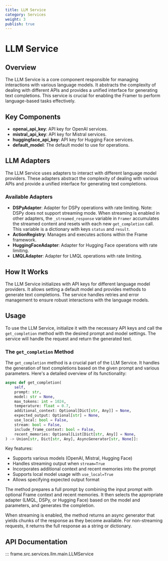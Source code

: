 ```yaml
---
title: LLM Service
category: Services
weight: 3
publish: true
---
```


# LLM Service

## Overview

The LLM Service is a core component responsible for managing interactions with various language models. It abstracts the complexity of dealing with different APIs and provides a unified interface for generating text completions. This service is crucial for enabling the Framer to perform language-based tasks effectively.

## Key Components

- **openai_api_key**: API key for OpenAI services.
- **mistral_api_key**: API key for Mistral services.
- **huggingface_api_key**: API key for Hugging Face services.
- **default_model**: The default model to use for operations.

## LLM Adapters

The LLM Service uses adapters to interact with different language model providers. These adapters abstract the complexity of dealing with various APIs and provide a unified interface for generating text completions.

### Available Adapters

- **DSPyAdapter**: Adapter for DSPy operations with rate limiting. Note: DSPy does not support streaming mode. When streaming is enabled in other adapters, the `_streamed_response` variable in `Framer` accumulates the streamed content and resets with each new `get_completion` call. This variable is a dictionary with keys `status` and `result`.
- **ActionRegistry**: Manages and executes actions within the Frame framework.
- **HuggingFaceAdapter**: Adapter for Hugging Face operations with rate limiting.
- **LMQLAdapter**: Adapter for LMQL operations with rate limiting.

## How It Works

The LLM Service initializes with API keys for different language model providers. It allows setting a default model and provides methods to generate text completions. The service handles retries and error management to ensure robust interactions with the language models.

## Usage

To use the LLM Service, initialize it with the necessary API keys and call the `get_completion` method with the desired prompt and model settings. The service will handle the request and return the generated text.

### The `get_completion` Method

The `get_completion` method is a crucial part of the LLM Service. It handles the generation of text completions based on the given prompt and various parameters. Here's a detailed overview of its functionality:

```python
async def get_completion(
    self,
    prompt: str,
    model: str = None,
    max_tokens: int = 1024,
    temperature: float = 0.7,
    additional_context: Optional[Dict[str, Any]] = None,
    expected_output: Optional[str] = None,
    use_local: bool = False,
    stream: bool = False,
    include_frame_context: bool = False,
    recent_memories: Optional[List[Dict[str, Any]] = None,
) -> Union[str, Dict[str, Any], AsyncGenerator[str, None]]:
```

Key features:
- Supports various models (OpenAI, Mistral, Hugging Face)
- Handles streaming output when `stream=True`
- Incorporates additional context and recent memories into the prompt
- Supports local model usage with `use_local=True`
- Allows specifying expected output format

The method prepares a full prompt by combining the input prompt with optional Frame context and recent memories. It then selects the appropriate adapter (LMQL, DSPy, or Hugging Face) based on the model and parameters, and generates the completion.

When streaming is enabled, the method returns an async generator that yields chunks of the response as they become available. For non-streaming requests, it returns the full response as a string or dictionary.

## API Documentation

::: frame.src.services.llm.main.LLMService
